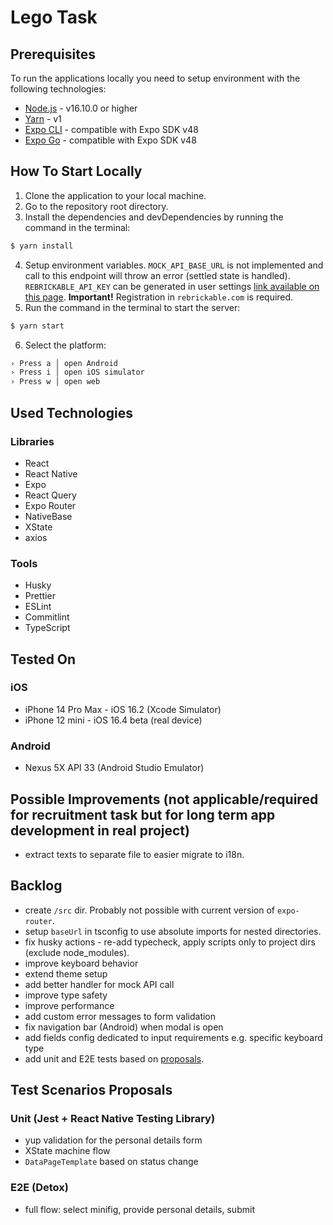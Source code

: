 # Lego Task

## Prerequisites

To run the applications locally you need to setup environment with the following technologies:

- [Node.js](https://nodejs.org/en/) - v16.10.0 or higher
- [Yarn](https://classic.yarnpkg.com/lang/en/) - v1
- [Expo CLI](https://docs.expo.dev/workflow/expo-cli/) - compatible with Expo SDK v48
- [Expo Go](https://expo.dev/client/) - compatible with Expo SDK v48

## How To Start Locally

1. Clone the application to your local machine.
2. Go to the repository root directory.
3. Install the dependencies and devDependencies by running the command in the terminal:

```sh
$ yarn install
```

4. Setup environment variables. `MOCK_API_BASE_URL` is not implemented and call to this endpoint will throw an error (settled state is handled). `REBRICKABLE_API_KEY` can be generated in user settings [link available on this page](https://rebrickable.com/api/). **Important!** Registration in `rebrickable.com` is required.
5. Run the command in the terminal to start the server:

```sh
$ yarn start
```

6. Select the platform:

```sh
› Press a │ open Android
› Press i │ open iOS simulator
› Press w │ open web
```

## Used Technologies

### Libraries

- React
- React Native
- Expo
- React Query
- Expo Router
- NativeBase
- XState
- axios

### Tools

- Husky
- Prettier
- ESLint
- Commitlint
- TypeScript

## Tested On

### iOS

- iPhone 14 Pro Max - iOS 16.2 (Xcode Simulator)
- iPhone 12 mini - iOS 16.4 beta (real device)

### Android

- Nexus 5X API 33 (Android Studio Emulator)

## Possible Improvements (not applicable/required for recruitment task but for long term app development in real project)

- extract texts to separate file to easier migrate to i18n.

## Backlog

- create `/src` dir. Probably not possible with current version of `expo-router`.
- setup `baseUrl` in tsconfig to use absolute imports for nested directories.
- fix husky actions - re-add typecheck, apply scripts only to project dirs (exclude node_modules).
- improve keyboard behavior
- extend theme setup
- add better handler for mock API call
- improve type safety
- improve performance
- add custom error messages to form validation
- fix navigation bar (Android) when modal is open
- add fields config dedicated to input requirements e.g. specific keyboard type
- add unit and E2E tests based on [proposals](#test-scenarios-proposals).

## Test Scenarios Proposals

### Unit (Jest + React Native Testing Library)

- yup validation for the personal details form
- XState machine flow
- `DataPageTemplate` based on status change

### E2E (Detox)

- full flow: select minifig, provide personal details, submit
